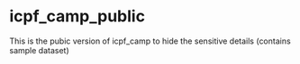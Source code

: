 # icpf_camp_public
This is the pubic version of icpf_camp to hide the sensitive details (contains sample dataset)
